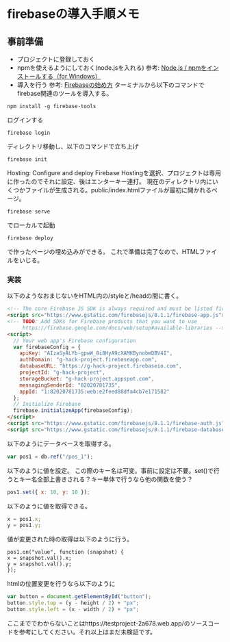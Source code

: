 # firebaseの導入手順メモ

## 事前準備
* プロジェクトに登録しておく
* npmを使えるようにしておく(node.jsを入れる)
参考: [Node.js / npmをインストールする（for Windows）](https://qiita.com/taiponrock/items/9001ae194571feb63a5e)
* 導入を行う
参考: [Firebaseの始め方](https://qiita.com/kohashi/items/43ea22f61ade45972881)
ターミナルから以下のコマンドでfirebase関連のツールを導入する。
```
npm install -g firebase-tools
```
ログインする
```
firebase login
```
ディレクトリ移動し、以下のコマンドで立ち上げ
```
firebase init
```
Hosting: Configure and deploy Firebase Hostingを選択、プロジェクトは専用に作ったのでそれに設定、後はエンターキー連打。
現在のディレクトリ内にいくつかファイルが生成される。public/index.htmlファイルが最初に開かれるページ。
```
firebase serve
```
でローカルで起動
```
firebase deploy
```
で作ったページの埋め込みができる。
これで準備は完了なので、HTMLファイルをいじる。
### 実装
以下のようなおまじないをHTML内の/styleと/headの間に書く。
```html
<!-- The core Firebase JS SDK is always required and must be listed first -->
<script src="https://www.gstatic.com/firebasejs/8.1.1/firebase-app.js"></script>
<!-- TODO: Add SDKs for Firebase products that you want to use
     https://firebase.google.com/docs/web/setup#available-libraries -->
<script>
  // Your web app's Firebase configuration
  var firebaseConfig = {
    apiKey: "AIzaSyALYb-gpwW_8i8HyA9cXAMKBynobmDBV4I",
    authDomain: "g-hack-project.firebaseapp.com",
    databaseURL: "https://g-hack-project.firebaseio.com",
    projectId: "g-hack-project",
    storageBucket: "g-hack-project.appspot.com",
    messagingSenderId: "82020781735",
    appId: "1:82020781735:web:e2feed88dfa4cb7e171582"
  };
  // Initialize Firebase
  firebase.initializeApp(firebaseConfig);
</script>
<script src="https://www.gstatic.com/firebasejs/8.1.1/firebase-auth.js"></script>
<script src="https://www.gstatic.com/firebasejs/8.1.1/firebase-database.js"></script>
```
以下のようにデータベースを取得する。
```javascript
var pos1 = db.ref("/pos_1");
```
以下のように値を設定。
この際のキー名は可変。事前に設定は不要。set()で行うとキー名全部上書きされる？キー単体で行うなら他の関数を使う？
```javascript
pos1.set({ x: 10, y: 10 });
```
以下のように値を取得できる。
```javascript
x = pos1.x;
y = pos1.y;
```
値が変更された時の取得は以下のように行う。
```javascipt
pos1.on("value", function (snapshot) {
x = snapshot.val().x;
y = snapshot.val().y;
});
```
htmlの位置変更を行うなら以下のように
```javascript
var button = document.getElementById("button");
button.style.top = (y - height / 2) + "px";
button.style.left = (x - width / 2) + "px";
```
ここまででわからないことはhttps://testproject-2a678.web.app/のソースコードを参考にしてください。それ以上はまだ未検証です。
